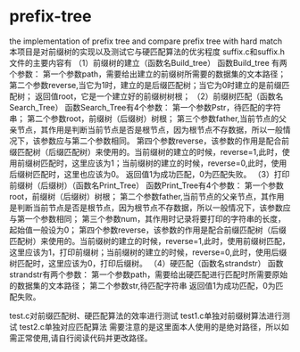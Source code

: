 # prefix-tree
the implementation of prefix tree and compare  prefix tree with hard match
本项目是对前缀树的实现以及测试它与硬匹配算法的优劣程度
suffix.c和suffix.h文件的主要内容有
（1）前缀树的建立（函数名Build_tree）
函数Build_tree 有两个参数：
第一个参数path，需要给出建立的前缀树所需要的数据集的文本路径；
第二个参数reverse,当它为1时，建立的是后缀匹配树；当它为0时建立的是前缀匹配树；
返回值root，它是一个建立好的前缀树树根；
（2）前缀树匹配（函数名Search_Tree）
函数Search_Tree有4个参数：
第一个参数Pstr，待匹配的字符串；
第二个参数root，前缀树（后缀树）树根；
第三个参数father,当前节点的父亲节点，其作用是判断当前节点是否是根节点，因为根节点不存数据，所以一般情况下，该参数应与第二个参数相同。
第四个参数reverse，该参数的作用是配合前缀匹配树（后缀匹配树）来使用的。当前缀树的建立的时候，reverse=1,此时，使用前缀树匹配时，这里应该为1；当前缀树的建立的时候，reverse=0,此时，使用后缀树匹配时，这里也应该为0。
返回值1为成功匹配，0为匹配失败。
（3）打印前缀树（后缀树）（函数名Print_Tree）
函数Print_Tree有4个参数：
第一个参数root，前缀树（后缀树）树根；
第二个参数father,当前节点的父亲节点，其作用是判断当前节点是否是根节点，因为根节点不存数据，所以一般情况下，该参数应与第一个参数相同；
第三个参数num，其作用时记录将要打印的字符串的长度，起始值一般设为0；
第四个参数reverse，该参数的作用是配合前缀匹配树（后缀匹配树）来使用的。当前缀树的建立的时候，reverse=1,此时，使用前缀树匹配，这里应该为1，打印前缀树；当前缀树的建立的时候，reverse=0,此时，使用后缀树匹配时，这里应该为0，打印后缀树。
（4）硬匹配（函数名strandstr）
函数strandstr有两个参数：
第一个参数path，需要给出硬匹配进行匹配时所需要原始的数据集的文本路径；
第二个参数str,待匹配字符串
返回值1为成功匹配，0为匹配失败。

test.c对前缀匹配树、硬匹配算法的效率进行测试
test1.c单独对前缀树算法进行测试
test2.c单独对应匹配算法
需要注意的是这里面本人使用的是绝对路径，所以如需正常使用,请自行阅读代码并更改路径。
